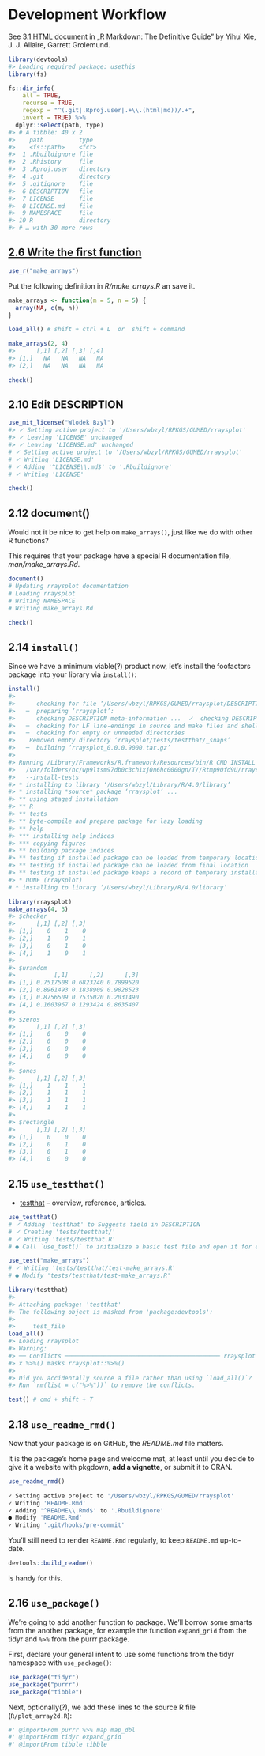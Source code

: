 
# Development Workflow

See [3.1 HTML
document](https://bookdown.org/yihui/rmarkdown/html-document.html) in „R
Markdown: The Definitive Guide” by Yihui Xie, J. J. Allaire, Garrett
Grolemund.

``` r
library(devtools)
#> Loading required package: usethis
library(fs)
```

``` r
fs::dir_info(
    all = TRUE,
    recurse = TRUE,
    regexp = "^(.git|.Rproj.user|.+\\.(html|md))/.+",
    invert = TRUE) %>% 
  dplyr::select(path, type)
#> # A tibble: 40 x 2
#>    path          type     
#>    <fs::path>    <fct>    
#>  1 .Rbuildignore file     
#>  2 .Rhistory     file     
#>  3 .Rproj.user   directory
#>  4 .git          directory
#>  5 .gitignore    file     
#>  6 DESCRIPTION   file     
#>  7 LICENSE       file     
#>  8 LICENSE.md    file     
#>  9 NAMESPACE     file     
#> 10 R             directory
#> # … with 30 more rows
```

## [2.6 Write the first function](https://r-pkgs.org/whole-game.html#write-the-first-function)

``` r
use_r("make_arrays")
```

Put the following definition in *R/make\_arrays.R* an save it.

``` r
make_arrays <- function(m = 5, n = 5) {
  array(NA, c(m, n))
}
```

``` r
load_all() # shift + ctrl + L  or  shift + command

make_arrays(2, 4)
#>      [,1] [,2] [,3] [,4]
#> [1,]   NA   NA   NA   NA
#> [2,]   NA   NA   NA   NA
```

``` r
check()
```

## 2.10 Edit DESCRIPTION

``` r
use_mit_license("Wlodek Bzyl")
#> ✓ Setting active project to '/Users/wbzyl/RPKGS/GUMED/rraysplot'
#> ✓ Leaving 'LICENSE' unchanged
#> ✓ Leaving 'LICENSE.md' unchanged
# ✓ Setting active project to '/Users/wbzyl/RPKGS/GUMED/rraysplot'
# ✓ Writing 'LICENSE.md'
# ✓ Adding '^LICENSE\\.md$' to '.Rbuildignore'
# ✓ Writing 'LICENSE'
```

``` r
check()
```

## 2.12 document()

Would not it be nice to get help on `make_arrays()`, just like we do
with other R functions?

This requires that your package have a special R documentation file,
*man/make\_arrays.Rd*.

``` r
document()
# Updating rraysplot documentation
# Loading rraysplot
# Writing NAMESPACE
# Writing make_arrays.Rd
```

``` r
check()
```

## 2.14 `install()`

Since we have a minimum viable(?) product now, let’s install the
foofactors package into your library via `install()`:

``` r
install()
#> 
#>      checking for file ‘/Users/wbzyl/RPKGS/GUMED/rraysplot/DESCRIPTION’ ...  ✓  checking for file ‘/Users/wbzyl/RPKGS/GUMED/rraysplot/DESCRIPTION’ (363ms)
#>   ─  preparing ‘rraysplot’:
#>      checking DESCRIPTION meta-information ...  ✓  checking DESCRIPTION meta-information
#>   ─  checking for LF line-endings in source and make files and shell scripts
#>   ─  checking for empty or unneeded directories
#>    Removed empty directory ‘rraysplot/tests/testthat/_snaps’
#>   ─  building ‘rraysplot_0.0.0.9000.tar.gz’
#>      
#> Running /Library/Frameworks/R.framework/Resources/bin/R CMD INSTALL \
#>   /var/folders/hc/wp9ltsm97db0c3ch1xj0n6hc0000gn/T//Rtmp9Ofd9U/rraysplot_0.0.0.9000.tar.gz \
#>   --install-tests 
#> * installing to library ‘/Users/wbzyl/Library/R/4.0/library’
#> * installing *source* package ‘rraysplot’ ...
#> ** using staged installation
#> ** R
#> ** tests
#> ** byte-compile and prepare package for lazy loading
#> ** help
#> *** installing help indices
#> *** copying figures
#> ** building package indices
#> ** testing if installed package can be loaded from temporary location
#> ** testing if installed package can be loaded from final location
#> ** testing if installed package keeps a record of temporary installation path
#> * DONE (rraysplot)
# * installing to library ‘/Users/wbzyl/Library/R/4.0/library’
```

``` r
library(rraysplot)
make_arrays(4, 3)
#> $checker
#>      [,1] [,2] [,3]
#> [1,]    0    1    0
#> [2,]    1    0    1
#> [3,]    0    1    0
#> [4,]    1    0    1
#> 
#> $urandom
#>           [,1]      [,2]      [,3]
#> [1,] 0.7517508 0.6823240 0.7899520
#> [2,] 0.8961493 0.1838909 0.9828523
#> [3,] 0.8756509 0.7535020 0.2031490
#> [4,] 0.1603967 0.1293424 0.8635407
#> 
#> $zeros
#>      [,1] [,2] [,3]
#> [1,]    0    0    0
#> [2,]    0    0    0
#> [3,]    0    0    0
#> [4,]    0    0    0
#> 
#> $ones
#>      [,1] [,2] [,3]
#> [1,]    1    1    1
#> [2,]    1    1    1
#> [3,]    1    1    1
#> [4,]    1    1    1
#> 
#> $rectangle
#>      [,1] [,2] [,3]
#> [1,]    0    0    0
#> [2,]    0    1    0
#> [3,]    0    1    0
#> [4,]    0    0    0
```

## 2.15 `use_testthat()`

-   [testthat](https://testthat.r-lib.org) – overview, reference,
    articles.

``` r
use_testthat()
# ✓ Adding 'testthat' to Suggests field in DESCRIPTION
# ✓ Creating 'tests/testthat/'
# ✓ Writing 'tests/testthat.R'
# ● Call `use_test()` to initialize a basic test file and open it for editing.
```

``` r
use_test("make_arrays")
# ✓ Writing 'tests/testthat/test-make_arrays.R'
# ● Modify 'tests/testthat/test-make_arrays.R'
```

``` r
library(testthat)
#> 
#> Attaching package: 'testthat'
#> The following object is masked from 'package:devtools':
#> 
#>     test_file
load_all()
#> Loading rraysplot
#> Warning: 
#> ── Conflicts ──────────────────────────────────────────── rraysplot conflicts ──
#> x %>%() masks rraysplot::%>%()
#> 
#> Did you accidentally source a file rather than using `load_all()`?
#> Run `rm(list = c("%>%"))` to remove the conflicts.
```

``` r
test() # cmd + shift + T
```

## 2.18 `use_readme_rmd()`

Now that your package is on GitHub, the *README.md* file matters.

It is the package’s home page and welcome mat, at least until you decide
to give it a website with pkgdown, **add a vignette**, or submit it to
CRAN.

``` r
use_readme_rmd()

✓ Setting active project to '/Users/wbzyl/RPKGS/GUMED/rraysplot'
✓ Writing 'README.Rmd'
✓ Adding '^README\\.Rmd$' to '.Rbuildignore'
● Modify 'README.Rmd'
✓ Writing '.git/hooks/pre-commit'
```

You’ll still need to render `README.Rmd` regularly, to keep `README.md`
up-to-date.

``` r
devtools::build_readme()
```

is handy for this.

## 2.16 `use_package()`

We’re going to add another function to package. We’ll borrow some smarts
from the another package, for example the function `expand_grid` from
the tidyr and `%>%` from the purrr package.

First, declare your general intent to use some functions from the tidyr
namespace with `use_package()`:

``` r
use_package("tidyr")
use_package("purrr")
use_package("tibble")
```

Next, optionally(?), we add these lines to the source R file
(`R/plot_array2d.R`):

``` r
#' @importFrom purrr %>% map map_dbl
#' @importFrom tidyr expand_grid
#' @importFrom tibble tibble
```
